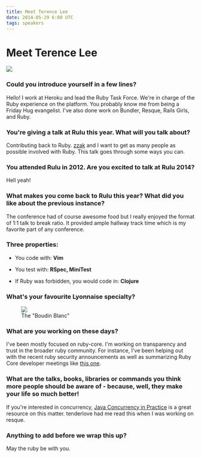 ```yaml
---
title: Meet Terence Lee
date: 2014-05-29 6:00 UTC
tags: speakers
---
```


# Meet Terence Lee
<div class="text-center">
  <img src="/img/speakers/terence.jpeg" class="rounded"/>
</div>

### Could you introduce yourself in a few lines?

Hello! I work at Heroku and lead the Ruby Task Force. We're in charge of
the Ruby experience on the platform. You probably know me from being a
Friday Hug evangelist. I've also done work on Bundler, Resque, Rails
Girls, and Ruby.

### You're giving a talk at Rulu this year. What will you talk about?

Contributing back to Ruby. [zzak](https://twitter.com/_zzak) and I want to get as many people as
possible involved with Ruby. This talk goes through some ways you can.

### You attended Rulu in 2012. Are you excited to talk at Rulu 2014?

Hell yeah!

### What makes you come back to Rulu this year? What did you like about the previous instance?

The conference had of course awesome food but I really enjoyed the
format of 1:1 talk to break ratio. It provided ample hallway track time
which is my favorite part of any conference.

### Three properties:

* You code with: **Vim**

* You test with: **RSpec, MiniTest**

* If Ruby was forbidden, you would code in: **Clojure**

### What's your favourite Lyonnaise specialty?

<figure>
<img src="/img/interview/boudin-blanc.jpg"/>
<figcaption>
The "Boudin Blanc"
</figcaption>
</figure>

### What are you working on these days?

I've been mostly focused on ruby-core. I'm working on transparency and
trust in the broader ruby community. For instance, I've been helping out
with the recent ruby security announcements as well as summarizing Ruby
Core developer meetings like [this one](https://bugs.ruby-lang.org/projects/ruby/wiki/DevelopersMeetingSummary20140517Japan).

### What are the talks, books, libraries or commands you think more people should be aware of - because, well, they make your life so much better!

If you're interested in concurrency, [Java Concurrency in
Practice](http://www.amazon.com/Java-Concurrency-Practice-Brian-Goetz/dp/0321349601) is a
great resource on this matter. tenderlove had me read this when I was
working on resque.

### Anything to add before we wrap this up?

May the ruby be with you.
